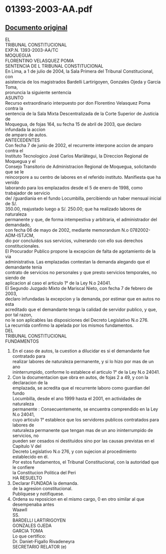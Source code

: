 
01393-2003-AA.pdf
=================
  
[Documento original](https://tc.gob.pe/jurisprudencia/2004/01393-2003-AA.pdf)  
---  
EL  
TRIBUNAL CONSTITUCIONAL  
EXP.N. 1393-2003-AA/TC  
MOQUEGUA  
FLORENTINO VELASQUEZ POMA  
SENTENCIA DE L TRIBUNAL CONSTITUCIONAL  
En Lima, a 1 de julio de 2004, la Sala Primera del Tribunal Constitucional, con  
asistencia de los magistrados Bardelli Lartirigoyen, Gonzales Ojeda y Garcia Toma,  
pronuncia la siguiente sentencia  
ASUNTO  
Recurso extraordinario interpuesto por don Florentino Velasquez Poma contra la  
sentencia de la Sala Mixta Descentralizada de la Corte Superior de Justicia de  
Moquegua, de fojas 164, su fecha 15 de abril de 2003, que declaro infundada la accion  
de amparo de autos.  
ANTECEDENTES  
Con fecha 7 de junio de 2002, el recurrente interpone accion de amparo contra el  
Instituto Tecnologico José Carlos Mariâtegui, la Direccion Regional de Moquegua y el  
Consejo Transitorio de Administracion Regional de Moquegua, solicitando que se le  
reincorpore a su centro de labores en el referido instituto. Manifiesta que ha venido  
laborando para los emplazados desde el 5 de enero de 1998, como trabajador de servicio  
de/ /guardiania en el fundo Locumbilla, percibiendo un haber mensual inicial de S/.  
350.00, reajustado luego a S/. 250.00; que ha realizado labores de naturaleza  
permanente y que, de forma intempestiva y arbitraria, el administrador del demandado,  
con fecha 06 de mayo de 2002, mediante memorandum N.o 0782002-ADM-ISTJCM,  
dio por concluidos sus servicios, vulnerando con ello sus derechos constitucionales.  
El Procurador Publico propone la excepcion de falta de agotamiento de la via  
administrativa. Las emplazadas contestan la demanda alegando que el demandante tenia  
contrato de servicios no personales y que presto servicios temporales, no siendo de  
aplicacion al caso el articulo 1° de la Ley N.o 24041.  
El Segundo Juzgado Mixto de Mariscal Nieto, con fecha 7 de febrero de 2003,  
declaro infundadas la excepcion y la demanda, por estimar que en autos no esta  
acreditado que el demandante tenga la calidad de servidor publico, y que, por tal razon,  
no le son aplicables las disposiciones del Decreto Legislativo N.o 276.  
La recurrida confirmo la apelada por los mismos fundamentos.  
DEL  
TRIBUNAL CONSTITUCIONAL  
FUNDAMENTOS  
1. En el caso de autos, la cuestion a dilucidar es si el demandante fue contratado para  
realizar labores de naturaleza permanente, y si lo hizo por mas de un ano  
ininterrumpido, conforme lo establece el articulo 1° de la Ley N.o 24041.  
2. Con la documentacion que obra en autos, de fojas 2 a 49, y con la declaracion de la  
emplazada, se acredita que el recurrente laboro como guardian del fundo  
Locumbilla, desde el ano 1999 hasta el 2001, en actividades de naturaleza  
permanente : Consecuentemente, se encuentra comprendido en la Ley N.o 24041,  
cuyo articulo 1° establece que los servidores publicos contratados para labores de  
naturaleza permanente que tengan mas de un ano ininterrumpido de servicios, no  
pueden ser cesados ni destituidos sino por las causas previstas en el Capitulo V del  
Decreto Legislativo N.o 276, y con sujecion al procedimiento establecido en él.  
Por estos fundamentos, el Tribunal Constitucional, con la autoridad que le confiere  
la Constitucion Politica del Peri  
HA RESUELTO  
1. Declarar FUNDADA la demanda.  
de la agresion constitucional.  
Publiquese y notifiquese.  
2. Ordena su reposicion en el mismo cargo, 0 en otro similar al que desempenaba antes  
Waawll  
SS.  
BARDELLI LARTIRIGOYEN  
GONZALES OJEDA  
GARCIA TOMA  
Lo que certifico:  
Dr. Daniet-Figallo Rivadeneyra  
SECRETARIO RELATOR (e)
